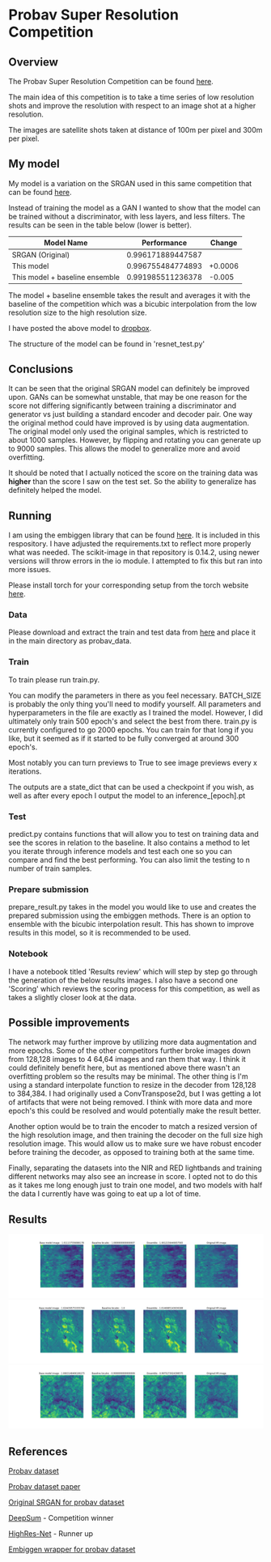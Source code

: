 # Probav Super Resolution Competition

## Overview
The Probav Super Resolution Competition can be found [here](https://kelvins.esa.int/proba-v-super-resolution/).

The main idea of this competition is to take a time series of low resolution shots and improve the resolution with respect to an image shot at a higher resolution.

The images are satellite shots taken at distance of 100m per pixel and 300m per pixel.

## My model
My model is a variation on the SRGAN used in this same competition that can be found [here](https://github.com/ENNAJIHYassin/Proba-V).

Instead of training the model as a GAN I wanted to show that the model can be trained without a discriminator, with less layers, and less filters.  The results can be seen in the table below (lower is better).

| Model Name                     | Performance        | Change  |
|--------------------------------|--------------------|---------|
| SRGAN (Original)               | 0.996171889447587  |         |
| This model                     | 0.996755484774893  | +0.0006 |
| This model + baseline ensemble | 0.991985511236378  | -0.005  |

The model + baseline ensemble takes the result and averages it with the baseline of the competition which was a bicubic interpolation from the low resolution size to the high resolution size.

I have posted the above model to [dropbox](https://www.dropbox.com/s/ney8pm5hmj6i1j4/inference_306.pt?dl=0).

The structure of the model can be found in 'resnet_test.py'

## Conclusions

It can be seen that the original SRGAN model can definitely be improved upon.  GANs can be somewhat unstable, that may be one reason for the score not differing significantly between training a discriminator and generator vs just building a standard encoder and decoder pair.  One way the original method could have improved is by using data augmentation.  The original model only used the original samples, which is restricted to about 1000 samples.  However, by flipping and rotating you can generate up to 9000 samples.  This allows the model to generalize more and avoid overfitting.

It should be noted that I actually noticed the score on the training data was __higher__ than the score I saw on the test set.  So the ability to generalize has definitely helped the model.

## Running

I am using the embiggen library that can be found [here](https://github.com/lfsimoes/probav).  It is included in this respository.  I have adjusted the requirements.txt to reflect more properly what was needed.  The scikit-image in that repository is 0.14.2, using newer versions will throw errors in the io module.  I attempted to fix this but ran into more issues.

Please install torch for your corresponding setup from the torch website [here](https://pytorch.org/get-started/locally/).

### Data
Please download and extract the train and test data from [here](https://kelvins.esa.int/proba-v-super-resolution/data/) and place it in the main directory as probav_data.

### Train
To train please run train.py.  

You can modify the parameters in there as you feel necessary.  BATCH_SIZE is probably the only thing you'll need to modify yourself.  All parameters and hyperparameters in the file are exactly as I trained the model.  However, I did ultimately only train 500 epoch's and select the best from there.  train.py is currently configured to go 2000 epochs.  You can train for that long if you like, but it seemed as if it started to be fully converged at around 300 epoch's.

Most notably you can turn previews to True to see image previews every x iterations.

The outputs are a state_dict that can be used a checkpoint if you wish, as well as after every epoch I output the model to an inference_[epoch].pt

### Test
predict.py contains functions that will allow you to test on training data and see the scores in relation to the baseline.  It also contains a method to let you iterate through inference models and test each one so you can compare and find the best performing.  You can also limit the testing to n number of train samples.

### Prepare submission
prepare_result.py takes in the model you would like to use and creates the prepared submission using the embiggen methods.  There is an option to ensemble with the bicubic interpolation result.  This has shown to improve results in this model, so it is recommended to be used.

### Notebook
I have a notebook titled 'Results review' which will step by step go through the generation of the below results images.  I also have a second one 'Scoring' which reviews the scoring process for this competition, as well as takes a slightly closer look at the data.

## Possible improvements
The network may further improve by utilizing more data augmentation and more epochs.  Some of the other competitors further broke images down from 128,128 images to 4 64,64 images and ran them that way.  I think it could definitely benefit here, but as mentioned above there wasn't an overfitting problem so the results may be minimal.  The other thing is I'm using a standard interpolate function to resize in the decoder from 128,128 to 384,384.  I had originally used a ConvTranspose2d, but I was getting a lot of artifacts that were not being removed.  I think with more data and more epoch's this could be resolved and would potentially make the result better.

Another option would be to train the encoder to match a resized version of the high resolution image, and then training the decoder on the full size high resolution image.  This would allow us to make sure we have robust encoder before training the decoder, as opposed to training both at the same time.

Finally, separating the datasets into the NIR and RED lightbands and training different networks may also see an increase in score.  I opted not to do this as it takes me long enough just to train one model, and two models with half the data I currently have was going to eat up a lot of time.

## Results
![Result1](images/plt_0.jpg)
![Result2](images/plt_3.jpg)
![Result3](images/plt_2.jpg)

## References
[Probav dataset](https://github.com/lfsimoes/probav)

[Probav dataset paper](https://arxiv.org/abs/1907.01821)

[Original SRGAN for probav dataset](https://github.com/ENNAJIHYassin/Proba-V)

[DeepSum](https://arxiv.org/abs/1907.06490) - Competition winner

[HighRes-Net](https://github.com/ElementAI/HighRes-net) - Runner up

[Embiggen wrapper for probav dataset](https://github.com/lfsimoes/probav)